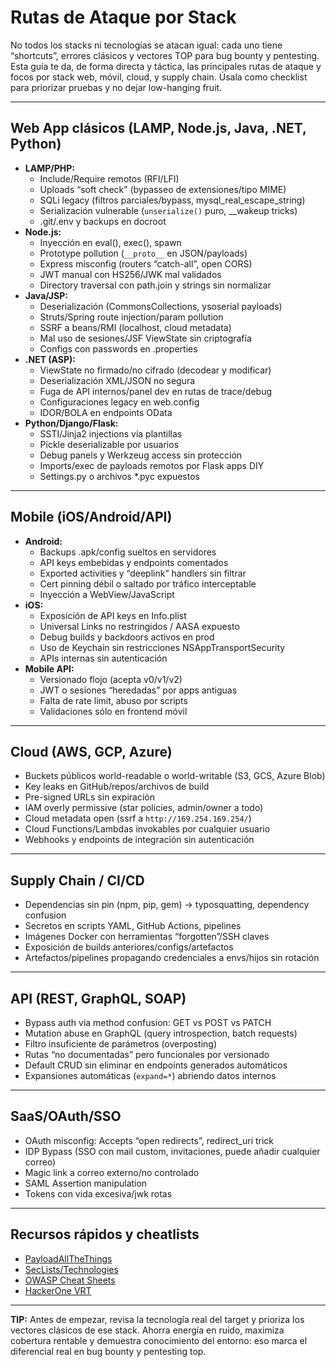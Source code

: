 # Rutas de Ataque por Stack

No todos los stacks ni tecnologías se atacan igual: cada uno tiene “shortcuts”, errores clásicos y vectores TOP para bug bounty y pentesting. Esta guía te da, de forma directa y táctica, las principales rutas de ataque y focos por stack web, móvil, cloud, y supply chain. Úsala como checklist para priorizar pruebas y no dejar low-hanging fruit.

---

## Web App clásicos (LAMP, Node.js, Java, .NET, Python)

- **LAMP/PHP:**
  - Include/Require remotos (RFI/LFI)
  - Uploads “soft check” (bypasseo de extensiones/tipo MIME)
  - SQLi legacy (filtros parciales/bypass, mysql_real_escape_string)
  - Serialización vulnerable (`unserialize()` puro, __wakeup tricks)
  - .git/.env y backups en docroot
- **Node.js:**
  - Inyección en eval(), exec(), spawn
  - Prototype pollution (`__proto__` en JSON/payloads)
  - Express misconfig (routers “catch-all”, open CORS)
  - JWT manual con HS256/JWK mal validados
  - Directory traversal con path.join y strings sin normalizar
- **Java/JSP:**
  - Deserialización (CommonsCollections, ysoserial payloads)
  - Struts/Spring route injection/param pollution
  - SSRF a beans/RMI (localhost, cloud metadata)
  - Mal uso de sesiones/JSF ViewState sin criptografía
  - Configs con passwords en .properties
- **.NET (ASP):**
  - ViewState no firmado/no cifrado (decodear y modificar)
  - Deserialización XML/JSON no segura
  - Fuga de API internos/panel dev en rutas de trace/debug
  - Configuraciones legacy en web.config
  - IDOR/BOLA en endpoints OData
- **Python/Django/Flask:**
  - SSTI/Jinja2 injections vía plantillas
  - Pickle deserializable por usuarios
  - Debug panels y Werkzeug access sin protección
  - Imports/exec de payloads remotos por Flask apps DIY
  - Settings.py o archivos *.pyc expuestos

---

## Mobile (iOS/Android/API)

- **Android:**
  - Backups .apk/config sueltos en servidores
  - API keys embebidas y endpoints comentados
  - Exported activities y “deeplink” handlers sin filtrar
  - Cert pinning débil o saltado por tráfico interceptable
  - Inyección a WebView/JavaScript
- **iOS:**
  - Exposición de API keys en Info.plist
  - Universal Links no restringidos / AASA expuesto
  - Debug builds y backdoors activos en prod
  - Uso de Keychain sin restricciones NSAppTransportSecurity
  - APIs internas sin autenticación
- **Mobile API:**
  - Versionado flojo (acepta v0/v1/v2)
  - JWT o sesiones “heredadas” por apps antiguas
  - Falta de rate limit, abuso por scripts
  - Validaciones sólo en frontend móvil

---

## Cloud (AWS, GCP, Azure)

- Buckets públicos world-readable o world-writable (S3, GCS, Azure Blob)
- Key leaks en GitHub/repos/archivos de build
- Pre-signed URLs sin expiración
- IAM overly permissive (star policies, admin/owner a todo)
- Cloud metadata open (ssrf a `http://169.254.169.254/`)
- Cloud Functions/Lambdas invokables por cualquier usuario
- Webhooks y endpoints de integración sin autenticación

---

## Supply Chain / CI/CD

- Dependencias sin pin (npm, pip, gem) → typosquatting, dependency confusion
- Secretos en scripts YAML, GitHub Actions, pipelines
- Imágenes Docker con herramientas “forgotten”/SSH claves
- Exposición de builds anteriores/configs/artefactos
- Artefactos/pipelines propagando credenciales a envs/hijos sin rotación

---

## API (REST, GraphQL, SOAP)

- Bypass auth via method confusion: GET vs POST vs PATCH
- Mutation abuse en GraphQL (query introspection, batch requests)
- Filtro insuficiente de parámetros (overposting)
- Rutas “no documentadas” pero funcionales por versionado
- Default CRUD sin eliminar en endpoints generados automáticos
- Expansiones automáticas (`expand=*`) abriendo datos internos

---

## SaaS/OAuth/SSO

- OAuth misconfig: Accepts “open redirects”, redirect_uri trick
- IDP Bypass (SSO con mail custom, invitaciones, puede añadir cualquier correo)
- Magic link a correo externo/no controlado
- SAML Assertion manipulation
- Tokens con vida excesiva/jwk rotas

---

## Recursos rápidos y cheatlists

- [PayloadAllTheThings](https://github.com/swisskyrepo/PayloadsAllTheThings)
- [SecLists/Technologies](https://github.com/danielmiessler/SecLists/tree/master/Technologies)
- [OWASP Cheat Sheets](https://cheatsheetseries.owasp.org/)
- [HackerOne VRT](https://www.hackerone.com/vulnerability-rating-taxonomy)

---

**TIP:** Antes de empezar, revisa la tecnología real del target y prioriza los vectores clásicos de ese stack. Ahorra energía en ruido, maximiza cobertura rentable y demuestra conocimiento del entorno: eso marca el diferencial real en bug bounty y pentesting top.
